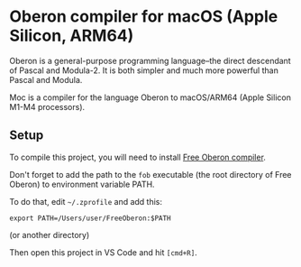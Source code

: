 # Oberon compiler for macOS (Apple Silicon, ARM64)

Oberon is a general-purpose programming language–the direct descendant of Pascal and Modula-2. It is both simpler and much more powerful than Pascal and Modula.

Moc is a compiler for the language Oberon to macOS/ARM64 (Apple Silicon M1-M4 processors).

## Setup

To compile this project, you will need to install [Free Oberon compiler](https://free.oberon.org/en).

Don't forget to add the path to the `fob` executable (the root directory of Free Oberon) to environment variable PATH.

To do that, edit `~/.zprofile` and add this:
```
export PATH=/Users/user/FreeOberon:$PATH
```
(or another directory)

Then open this project in VS Code and hit `[cmd+R]`.
